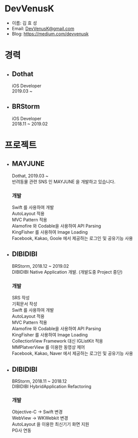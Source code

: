 # DevVenusK

* 이름: 김 효 성 </br>
* Email: DevVenusK@gmail.com </br>
* Blog: https://medium.com/devvenusk

# 경력
 
* ## Dothat </br>
    iOS Developer </br> 
    2019.03 ~
    
* ## BRStorm </br>
    iOS Developer </br>
    2018.11 ~ 2019.02
 
# 프로젝트

* ## MAYJUNE </br>
    Dothat, 2019.03 ~ </br>
    반려동물 관련 SNS 인 MAYJUNE 을 개발하고 있습니다.
    
    ### 개발
    Swift 를 사용하여 개발 </br>
    AutoLayout 적용</br>
    MVC Pattern 적용</br>
    Alamofire 와 Codable을 사용하여 API Parsing</br>
    KingFisher 를 사용하여 Image Loading</br>
    Facebook, Kakao, Goole 에서 제공하는 로그인 및 공유기능 사용</br>
    
* ## DIBIDIBI </br>
    BRStorm, 2018.12 ~ 2019.02</br>
    DIBIDIBI Native Application 개발.
    (개발도중 Project 중단)
    
    ### 개발
    SRS 작성 </br>
    기획문서 작성 </br>
    Swift 를 사용하여 개발 </br>
    AutoLayout 적용</br>
    MVC Pattern 적용</br>
    Alamofire 와 Codable을 사용하여 API Parsing</br>
    KingFisher 를 사용하여 Image Loading</br>
    CollectionView Framework 대신 IGListKit 적용</br>
    MMPlatverView 를 이용한 동영상 제어 </br>
    Facebook, Kakao, Naver 에서 제공하는 로그인 및 공유기능 사용</br>
    
* ## DIBIDIBI </br>
    BRStorm, 2018.11 ~ 2018.12 </br>
    DIBIDIBI HybridApplication Refactoring
    
    ### 개발
    Objective-C -> Swift 변경</br>
    WebView -> WKWebkit 변경</br>
    AutoLayout 을 이용한 최신기기 화면 지원</br>
    PG사 연동</br>
